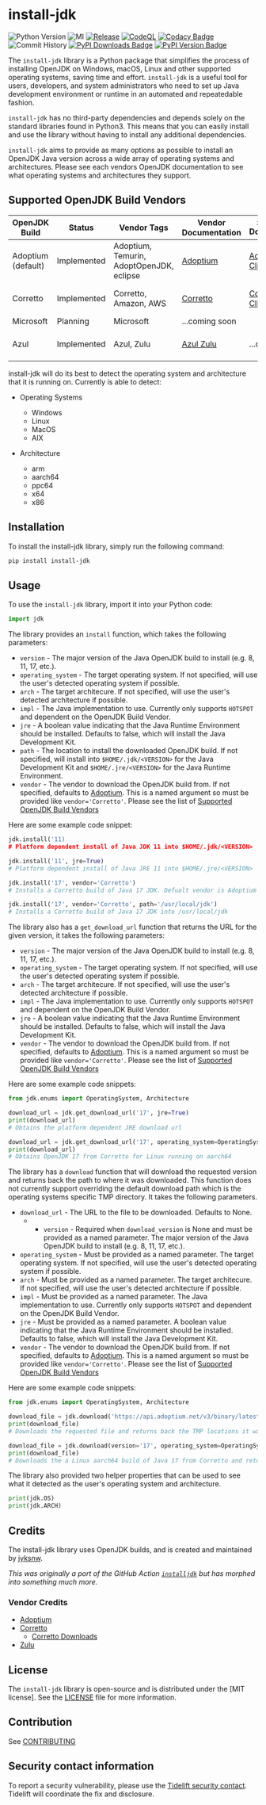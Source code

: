 # install-jdk

![Python Version](https://img.shields.io/pypi/pyversions/install-jdk) ![MI](https://img.shields.io/github/license/jyksnw/install-jdk) [![Release](https://github.com/jyksnw/install-jdk/actions/workflows/release.yml/badge.svg?branch=master)](https://github.com/jyksnw/install-jdk/actions/workflows/release.yml) [![CodeQL](https://github.com/jyksnw/install-jdk/actions/workflows/github-code-scanning/codeql/badge.svg?branch=master)](https://github.com/jyksnw/install-jdk/actions/workflows/github-code-scanning/codeql) [![Codacy Badge](https://app.codacy.com/project/badge/Grade/309b149bb42643bbb08e01e6d0c553f9)](https://www.codacy.com/gh/jyksnw/install-jdk/dashboard?utm_source=github.com&utm_medium=referral&utm_content=jyksnw/install-jdk&utm_campaign=Badge_Grade) ![Commit History](https://img.shields.io/github/commit-activity/m/jyksnw/install-jdk) [![PyPI Downloads Badge](https://img.shields.io/pypi/dm/install-jdk.svg)](https://pypi.org/project/install-jdk/) [![PyPI Version Badge](https://img.shields.io/pypi/v/install-jdk.svg)](https://pypi.org/project/install-jdk/)

The `install-jdk` library is a Python package that simplifies the process of installing OpenJDK on Windows, macOS, Linux and other supported operating systems, saving time and effort. `install-jdk` is a useful tool for users, developers, and system administrators who need to set up Java development environment or runtime in an automated and repeatedable fashion.

`install-jdk` has no third-party dependencies and depends solely on the standard libraries found in Python3. This means that you can easily install and use the library without having to install any additional dependencies.

`install-jdk` aims to provide as many options as possible to install an OpenJDK Java version across a wide array of operating systems and architectures. Please see each vendors OpenJDK documentation to see what operating systems and architectures they support.

## Supported OpenJDK Build Vendors

| OpenJDK Build      | Status      | Vendor Tags                              | Vendor Documentation                                              | `install-jdk` Documentation                                                                    | Source Code                                                                                           |
| ------------------ | ----------- | ---------------------------------------- | ----------------------------------------------------------------- | ---------------------------------------------------------------------------------------------- | ----------------------------------------------------------------------------------------------------- |
| Adoptium (default) | Implemented | Adoptium, Temurin, AdoptOpenJDK, eclipse | [Adoptium](https://adoptium.net/docs/)                            | [Adoptium Build Client docs](https://github.com/jyksnw/install-jdk/wiki/Adoptium-Build-Client) | [Adoptium Build Client src](https://github.com/jyksnw/install-jdk/blob/master/jdk/client/adoptium.py) |
| Corretto           | Implemented | Corretto, Amazon, AWS                    | [Corretto](https://docs.aws.amazon.com/corretto/index.html)       | [Corretto Build Client docs](https://github.com/jyksnw/install-jdk/wiki/Corretto-Build-Client) | [Corretto Build Client src](https://github.com/jyksnw/install-jdk/blob/master/jdk/client/corretto.py) |
| Microsoft          | Planning    | Microsoft                                | ...coming soon                                                    |                                                                                                |                                                                                                       |
| Azul               | Implemented | Azul, Zulu                               | [Azul Zulu](https://www.azul.com/downloads-new/?package=jdk#zulu) | ...coming soon                                                                                 | [Zulu Build Client src](https://github.com/jyksnw/install-jdk/blob/master/jdk/client/zulu.py)         |

install-jdk will do its best to detect the operating system and architecture that it is running on. Currently is able to detect:

- Operating Systems

  - Windows
  - Linux
  - MacOS
  - AIX

- Architecture
  - arm
  - aarch64
  - ppc64
  - x64
  - x86

## Installation

To install the install-jdk library, simply run the following command:

```bash
pip install install-jdk
```

## Usage

To use the `install-jdk` library, import it into your Python code:

```python
import jdk
```

The library provides an `install` function, which takes the following parameters:

- `version` - The major version of the Java OpenJDK build to install (e.g. 8, 11, 17, etc.).
- `operating_system` - The target operating system. If not specified, will use the user's detected operating system if possible.
- `arch` - The target architecure. If not specified, will use the user's detected architecture if possible.
- `impl` - The Java implementation to use. Currently only supports `HOTSPOT` and dependent on the OpenJDK Build Vendor.
- `jre` - A boolean value indicating that the Java Runtime Environment should be installed. Defaults to false, which will install the Java Development Kit.
- `path` - The location to install the downloaded OpenJDK build. If not specified, will install into `$HOME/.jdk/<VERSION>` for the Java Development Kit and `$HOME/.jre/<VERSION>` for the Java Runtime Environment.
- `vendor` - The vendor to download the OpenJDK build from. If not specified, defaults to [Adoptium](https://adoptium.com). This is a named argument so must be provided like `vendor='Corretto'`. Please see the list of [Supported OpenJDK Build Vendors](#supported-openjdk-build-vendors)

Here are some example code snippet:

```python
jdk.install('11)
# Platform dependent install of Java JDK 11 into $HOME/.jdk/<VERSION>

jdk.install('11', jre=True)
# Platform dependent install of Java JRE 11 into $HOME/.jre/<VERSION>

jdk.install('17', vendor='Corretto')
# Installs a Corretto build of Java 17 JDK. Defualt vendor is Adoptium

jdk.install('17', vendor='Corretto', path='/usr/local/jdk')
# Installs a Corretto build of Java 17 JDK into /usr/local/jdk
```

The library also has a `get_download_url` function that returns the URL for the given version, it takes the following parameters:

- `version` - The major version of the Java OpenJDK build to install (e.g. 8, 11, 17, etc.).
- `operating_system` - The target operating system. If not specified, will use the user's detected operating system if possible.
- `arch` - The target architecure. If not specified, will use the user's detected architecture if possible.
- `impl` - The Java implementation to use. Currently only supports `HOTSPOT` and dependent on the OpenJDK Build Vendor.
- `jre` - A boolean value indicating that the Java Runtime Environment should be installed. Defaults to false, which will install the Java Development Kit.
- `vendor` - The vendor to download the OpenJDK build from. If not specified, defaults to [Adoptium](https://adoptium.com). This is a named argument so must be provided like `vendor='Corretto'`. Please see the list of [Supported OpenJDK Build Vendors](#supported-openjdk-build-vendors)

Here are some example code snippets:

```python
from jdk.enums import OperatingSystem, Architecture

download_url = jdk.get_download_url('17', jre=True)
print(download_url)
# Obtains the platform dependent JRE download url

download_url = jdk.get_download_url('17', operating_system=OperatingSystem.LINUX, arch=Architecure.AARCH64, vendor='Corretto')
print(download_url)
# Obtains OpenJDK 17 from Corretto for Linux running on aarch64
```

The library has a `download` function that will download the requested version and returns back the path to where it was downloaded. This function does not currently support overriding the default download path which is the operating systems specific TMP directory. It takes the following parameters.

- `download_url` - The URL to the file to be downloaded. Defaults to None.
  - - `version` - Required when `download_version` is None and must be provided as a named parameter. The major version of the Java OpenJDK build to install (e.g. 8, 11, 17, etc.).
- `operating_system` - Must be provided as a named parameter. The target operating system. If not specified, will use the user's detected operating system if possible.
- `arch` - Must be provided as a named parameter. The target architecure. If not specified, will use the user's detected architecture if possible.
- `impl` - Must be provided as a named parameter. The Java implementation to use. Currently only supports `HOTSPOT` and dependent on the OpenJDK Build Vendor.
- `jre` - Must be provided as a named parameter. A boolean value indicating that the Java Runtime Environment should be installed. Defaults to false, which will install the Java Development Kit.
- `vendor` - The vendor to download the OpenJDK build from. If not specified, defaults to [Adoptium](https://adoptium.com). This is a named argument so must be provided like `vendor='Corretto'`. Please see the list of [Supported OpenJDK Build Vendors](#supported-openjdk-build-vendors)

Here are some example code snippets:

```python
from jdk.enums import OperatingSystem, Architecture

download_file = jdk.download('https://api.adoptium.net/v3/binary/latest/17/ga/windows/x64/jdk/hotspot/normal/eclipse')
print(download_file)
# Downloads the requested file and returns back the TMP locations it was stored in.

download_file = jdk.download(version='17', operating_system=OperatingSystem.LINUX, arch=Architecure.AARCH64, vendor='Corretto')
print(download_file)
# Downloads the a Linux aarch64 build of Java 17 from Corretto and returns back the TMP location it was stored in.
```

The library also provided two helper properties that can be used to see what it detected as the user's operating system and architecture.

```python
print(jdk.OS)
print(jdk.ARCH)
```

## Credits

The install-jdk library uses OpenJDK builds, and is created and maintained by [jyksnw](https://github.com/jyksnw).

_This was originally a port of the GitHub Action [`installjdk`](https://github.com/AdoptOpenJDK/install-jdk) but has morphed into something much more._

### Vendor Credits

- [Adoptium](https://adoptium.net/)
- [Corretto](https://aws.amazon.com/corretto/)
  - [Corretto Downloads](https://github.com/corretto/corretto-downloads)
- [Zulu](https://www.azul.com/downloads/?package=jdk)

## License

The `install-jdk` library is open-source and is distributed under the [MIT license]. See the [LICENSE](LICENSE.md) file for more information.

## Contribution

See [CONTRIBUTING](CONTRIBUTING.MD)

## Security contact information

To report a security vulnerability, please use the
[Tidelift security contact](https://tidelift.com/security).
Tidelift will coordinate the fix and disclosure.
